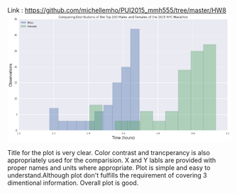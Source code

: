 Link : https://github.com/michellemho/PUI2015_mmh555/tree/master/HW8
![2015Marathon](2015Marathon.png)


Title for the plot is very clear. Color contrast and trancperancy is also appropriately used for the comparision. X and Y labls are provided with proper names and units where appropriate. Plot is simple and easy to understand.Although plot don't fulfills the requirement of covering 3 dimentional information. Overall plot is good. 